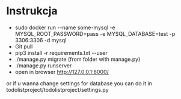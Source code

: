 # Instrukcja
- sudo docker run --name some-mysql -e MYSQL_ROOT_PASSWORD=pass -e MYSQL_DATABASE=test -p 3306:3306 -d mysql
- Git pull
- pip3 install -r requirements.txt --user
- ./manage.py migrate (from folder with manage.py)
- ./manage.py runserver
- open in browser  http://127.0.0.1:8000/


or if u wanna change settings for database you can do it in todolistproject/todolistproject/settings.py 